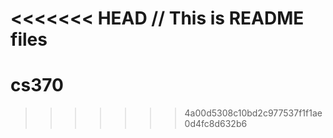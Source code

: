 <<<<<<< HEAD
// This is README files
=======
# cs370
>>>>>>> 4a00d5308c10bd2c977537f1f1ae0d4fc8d632b6
